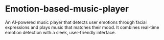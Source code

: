 # Emotion-based-music-player
An AI-powered music player that detects user emotions through facial expressions and plays music that matches their mood. It combines real-time emotion detection with a sleek, user-friendly interface.
